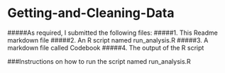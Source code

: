 # Getting-and-Cleaning-Data

#####As required, I submitted the following files:
#####1. This Readme markdown file
#####2. An R script named run_analysis.R
#####3. A markdown file called Codebook
#####4. The output of the R script
 

###Instructions on how to run the script named run_analysis.R
